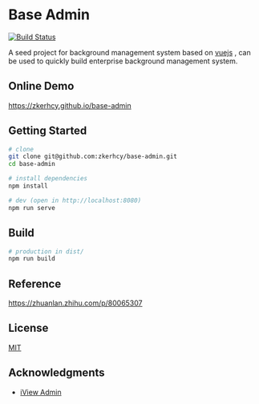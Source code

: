 # Base Admin

[![Build Status](https://travis-ci.org/zkerhcy/base-admin.svg?branch=master)](https://travis-ci.org/zkerhcy/base-admin)

A seed project for background management system based on [vuejs](https://github.com/vuejs) , can be used to quickly build enterprise background management system.

## Online Demo

<a href="https://zkerhcy.github.io/base-admin" target="_blank">https://zkerhcy.github.io/base-admin</a>

## Getting Started

```sh
# clone
git clone git@github.com:zkerhcy/base-admin.git
cd base-admin

# install dependencies
npm install

# dev (open in http://localhost:8080)
npm run serve
```

## Build

```sh
# production in dist/
npm run build
```

## Reference

<https://zhuanlan.zhihu.com/p/80065307>

## License

[MIT](http://opensource.org/licenses/MIT)

## Acknowledgments

* [iView Admin](https://github.com/iview/iview-admin)
